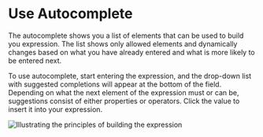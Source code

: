 <a id="user-guide-pricing-price-list-auto-autocomplete"></a>

# Use Autocomplete

The autocomplete shows you a list of elements that can be used to build you expression. The list shows only allowed elements and dynamically changes based on what you have already entered and what is more likely to be entered next.

To use autocomplete, start entering the expression, and the drop-down list with suggested completions will appear at the bottom of the field. Depending on what the next element of the expression must or can be, suggestions consist of either properties or operators. Click the value to insert it into your expression.

![Illustrating the principles of building the expression](user/img/sales/pricelist/product_assignment_rule.gif)
